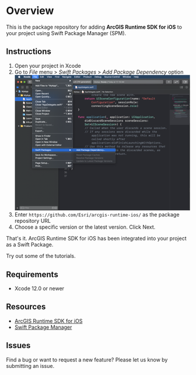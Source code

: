 # Overview

This is the package repository for adding __ArcGIS Runtime SDK for iOS__ to your project using Swift Package Manager (SPM).

## Instructions
1. Open your project in Xcode
2. Go to _File_ menu > _Swift Packages_ > _Add Package Dependency_ option
   ![xcode](./xcode.png)
3. Enter `https://github.com/Esri/arcgis-runtime-ios/` as the package repository URL
4. Choose a specific version or the latest version. Click Next.

That's it. ArcGIS Runtime SDK for iOS has been integrated into your project as a Swift Package. 

Try out some of the tutorials.

## Requirements
- Xcode 12.0 or newer

## Resources
- [ArcGIS Runtime SDK for iOS](https://developers.arcgis.com/ios/)
- [Swift Package Manager](https://swift.org/package-manager/)

## Issues
Find a bug or want to request a new feature? Please let us know by submitting an issue.

